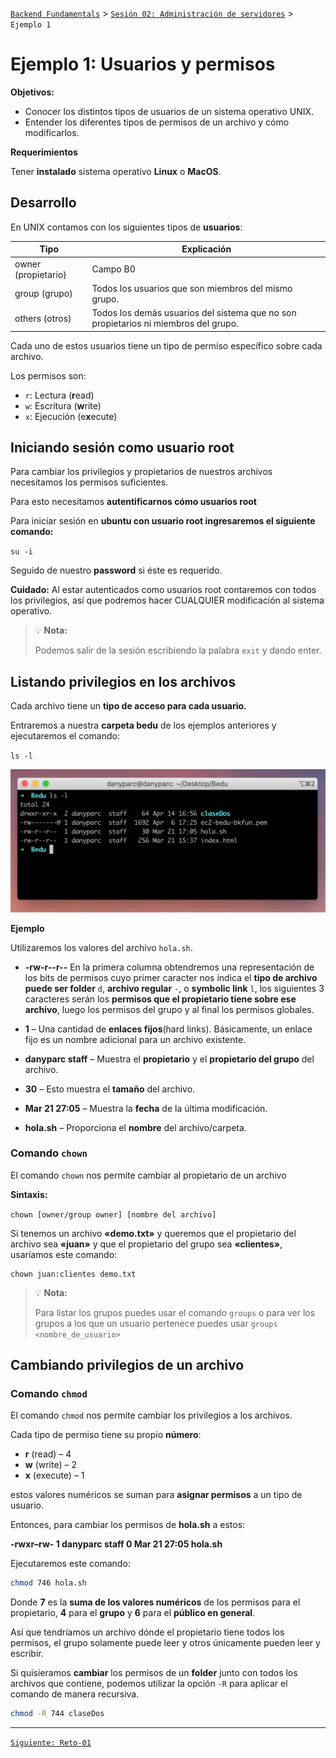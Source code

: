 [`Backend Fundamentals`](../../README.md) > [`Sesión 02: Administración de servidores`](../README.md/#sesión-2---administración-de-servidores) > `Ejemplo 1`

# Ejemplo 1: Usuarios y permisos

**Objetivos:**

- Conocer los distintos tipos de usuarios de un sistema operativo UNIX.
- Entender los diferentes tipos de permisos de un archivo y cómo modificarlos.

**Requerimientos**

Tener **instalado** sistema operativo **Linux** o **MacOS**.

## Desarrollo

En UNIX contamos con los siguientes tipos de **usuarios**:

Tipo | Explicación
-- | --
owner (propietario) | Campo B0
group (grupo) | 	Todos los usuarios que son miembros del mismo grupo.
others (otros) | Todos los demás usuarios del sistema que no son propietarios ni miembros del grupo.

Cada uno de estos usuarios tiene un tipo de permiso específico sobre cada archivo.

Los permisos son:

- `r`: Lectura (**r**ead)
- `w`: Escritura (**w**rite)
- `x`: Ejecución (e**x**ecute)

## Iniciando sesión como usuario root

Para cambiar los privilegios y propietarios de nuestros archivos necesitamos los permisos suficientes.

Para esto necesitamos **autentificarnos cómo usuarios root**

Para iniciar sesión en **ubuntu con usuario root ingresaremos el siguiente comando:**

`su -i` 

Seguido de nuestro **password** si éste es requerido.

**Cuidado:** Al estar autenticados como usuarios root contaremos con todos los privilegios, así que podremos hacer CUALQUIER modificación al sistema operativo.

>💡 **Nota:**
>
>Podemos salir de la sesión escribiendo la palabra `exit` y dando enter.

## Listando privilegios en los archivos

Cada archivo tiene un **tipo de acceso para cada usuario.**

Entraremos a nuestra **carpeta bedu** de los ejemplos anteriores y ejecutaremos el comando:

`ls -l`

![src/Untitled.png](src/Untitled.png)

**Ejemplo**

Utilizaremos los valores del archivo `hola.sh`.

- **-rw-r--r--** En la primera columna obtendremos una representación de los bits de permisos cuyo primer caracter nos indica el **tipo de archivo puede ser folder** `d`, **archivo regular** `-`, o **symbolic link** `l`, los siguientes 3 caracteres serán los **permisos que el propietario tiene sobre ese archivo**, luego los permisos del grupo y al final los permisos globales.

- **1** – Una cantidad de **enlaces fijos**(hard links). Básicamente, un enlace fijo es un nombre adicional para un archivo existente.
- **danyparc staff** – Muestra el **propietario** y el **propietario del grupo** del archivo.

- **30** – Esto muestra el **tamaño** del archivo.

- **Mar 21 27:05** – Muestra la **fecha** de la última modificación.

- **hola.sh** – Proporciona el **nombre** del archivo/carpeta.

### Comando `chown`

El comando `chown` nos permite cambiar al propietario de un archivo

**Sintaxis:**

`chown [owner/group owner] [nombre del archivo]`

Si tenemos un archivo **«demo.txt»** y queremos que el propietario del archivo sea **«juan»** y que el propietario del grupo sea **«clientes»**, usaríamos este comando:

```
chown juan:clientes demo.txt
```

> 💡 **Nota:**
>
> Para listar los grupos puedes usar el comando `groups` o para ver los grupos a los que un usuario pertenece puedes usar `groups <nombre_de_usuario>`

## Cambiando privilegios de un archivo

### Comando `chmod`

El comando `chmod` nos permite cambiar los privilegios a los archivos.

Cada tipo de permiso tiene su propio **número**:

- **r** (read) – 4
- **w** (write) – 2
- **x** (execute) – 1

estos valores numéricos se suman para **asignar permisos** a un tipo de usuario.

Entonces, para cambiar los permisos de **hola.sh** a estos:

**-rwxr–rw- 1 danyparc staff 0 Mar 21 27:05 hola.sh**

Ejecutaremos este comando:

```bash
chmod 746 hola.sh
```

Donde **7** es la **suma de los valores numéricos** de los permisos para el propietario, **4** para el **grupo** y **6** para el **público en general**.

Así que tendríamos un archivo dónde el propietario tiene todos los permisos, el grupo solamente puede leer y otros únicamente pueden leer y escribir.

Si quisieramos **cambiar** los permisos de un **folder** junto con todos los archivos que contiene, podemos utilizar la opción `-R` para aplicar el comando de manera recursiva.

```bash
chmod -R 744 claseDos
```

-------

[`Siguiente: Reto-01`](../Reto-01)
